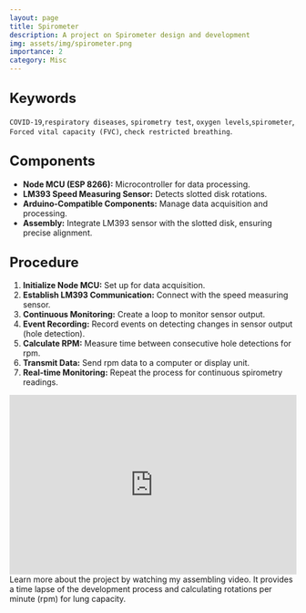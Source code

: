 ```yaml
---
layout: page
title: Spirometer
description: A project on Spirometer design and development
img: assets/img/spirometer.png
importance: 2
category: Misc
---
```


## <span style="font-size: 24px;font-weight: bold;">Keywords</span>
`COVID-19`,`respiratory diseases`, `spirometry test`, `oxygen levels`,`spirometer`, `Forced vital capacity (FVC)`, `check restricted breathing`.

## <span style="font-size: 24px;font-weight: bold;">Components <a href="{{ site.baseurl }}/assets/pdf/spirometer.pdf" title="CV"><i class="fas fa-file-pdf"></i></a></span>
- **Node MCU (ESP 8266):** Microcontroller for data processing.
- **LM393 Speed Measuring Sensor:** Detects slotted disk rotations.
- **Arduino-Compatible Components:** Manage data acquisition and processing.
- **Assembly:** Integrate LM393 sensor with the slotted disk, ensuring precise alignment.


## <span style="font-size: 24px;font-weight: bold;">Procedure</span>
1. **Initialize Node MCU:** Set up for data acquisition.
2. **Establish LM393 Communication:** Connect with the speed measuring sensor.
3. **Continuous Monitoring:** Create a loop to monitor sensor output.
4. **Event Recording:** Record events on detecting changes in sensor output (hole detection).
5. **Calculate RPM:** Measure time between consecutive hole detections for rpm.
6. **Transmit Data:** Send rpm data to a computer or display unit.
7. **Real-time Monitoring:** Repeat the process for continuous spirometry readings.


<div class="row">
    <div class="col-sm">
        <iframe width="100%" height="315" src="https://www.youtube.com/embed/ZahFPBmPCoM" frameborder="0" allowfullscreen></iframe>
    </div>
</div>
<div class="caption">
    Learn more about the project by watching my assembling video. It provides a time lapse of the development process and calculating rotations per minute (rpm) for lung capacity. 
</div>